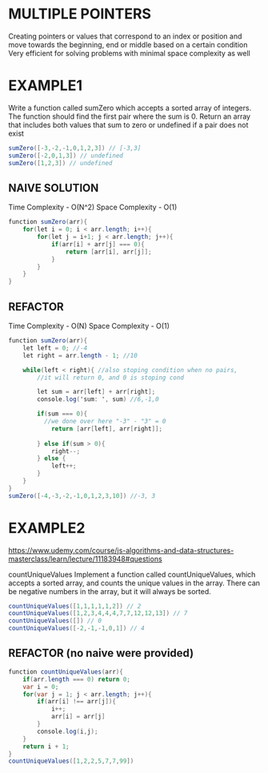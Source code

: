 # MULTIPLE POINTERS
Creating pointers or values that correspond to an index or position and move towards the beginning, end or middle based on a certain condition
Very efficient for solving problems with minimal space complexity as well

# EXAMPLE1
Write a function called sumZero which accepts a sorted array of integers. The function should find the first pair where the sum is 0. Return an array that includes both values that sum to zero or undefined if a pair does not exist
```cs
sumZero([-3,-2,-1,0,1,2,3]) // [-3,3] 
sumZero([-2,0,1,3]) // undefined
sumZero([1,2,3]) // undefined
```

## NAIVE SOLUTION
Time Complexity - O(N^2)
Space Complexity - O(1)
```cs
function sumZero(arr){
    for(let i = 0; i < arr.length; i++){
        for(let j = i+1; j < arr.length; j++){
            if(arr[i] + arr[j] === 0){
                return [arr[i], arr[j]];
            }
        }
    }
}
```

## REFACTOR
Time Complexity - O(N)
Space Complexity - O(1)
```cs
function sumZero(arr){
    let left = 0; //-4
    let right = arr.length - 1; //10

    while(left < right){ //also stoping condition when no pairs,
        //it will return 0, and 0 is stoping cond

        let sum = arr[left] + arr[right];
        console.log('sum: ', sum) //6,-1,0

        if(sum === 0){
          //we done over here "-3" - "3" = 0
            return [arr[left], arr[right]];
            
        } else if(sum > 0){
            right--;
        } else {
            left++;
        }
    }
}
sumZero([-4,-3,-2,-1,0,1,2,3,10]) //-3, 3
```



# EXAMPLE2
https://www.udemy.com/course/js-algorithms-and-data-structures-masterclass/learn/lecture/11183948#questions

countUniqueValues
Implement a function called countUniqueValues, which accepts a sorted array, and counts the unique values in the array. There can be negative numbers in the array, but it will always be sorted.
```cs
countUniqueValues([1,1,1,1,1,2]) // 2
countUniqueValues([1,2,3,4,4,4,7,7,12,12,13]) // 7
countUniqueValues([]) // 0
countUniqueValues([-2,-1,-1,0,1]) // 4
```

## REFACTOR (no naive were provided)
```cs
function countUniqueValues(arr){
    if(arr.length === 0) return 0;
    var i = 0;
    for(var j = 1; j < arr.length; j++){
        if(arr[i] !== arr[j]){
            i++;
            arr[i] = arr[j]
        }
        console.log(i,j);
    }
    return i + 1;
}
countUniqueValues([1,2,2,5,7,7,99])
```